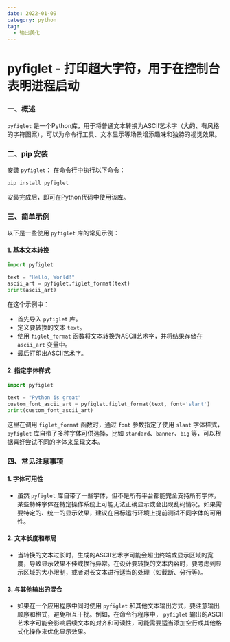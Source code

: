 ```yaml
---
date: 2022-01-09
category: python
tag:
  - 输出美化
---
```


# pyfiglet - 打印超大字符，用于在控制台表明进程启动

### 一、概述

`pyfiglet` 是一个Python库，用于将普通文本转换为ASCII艺术字（大的、有风格的字符图案），可以为命令行工具、文本显示等场景增添趣味和独特的视觉效果。

### 二、pip 安装

安装 `pyfiglet`：
在命令行中执行以下命令：

```bash
pip install pyfiglet
```

安装完成后，即可在Python代码中使用该库。

### 三、简单示例

以下是一些使用 `pyfiglet` 库的常见示例：

#### 1. 基本文本转换

```python
import pyfiglet

text = "Hello, World!"
ascii_art = pyfiglet.figlet_format(text)
print(ascii_art)
```

在这个示例中：

- 首先导入 `pyfiglet` 库。
- 定义要转换的文本 `text`。
- 使用 `figlet_format` 函数将文本转换为ASCII艺术字，并将结果存储在 `ascii_art` 变量中。
- 最后打印出ASCII艺术字。

#### 2. 指定字体样式

```python
import pyfiglet

text = "Python is great"
custom_font_ascii_art = pyfiglet.figlet_format(text, font='slant')
print(custom_font_ascii_art)
```

这里在调用 `figlet_format` 函数时，通过 `font` 参数指定了使用 `slant` 字体样式，`pyfiglet` 库自带了多种字体可供选择，比如
`standard`、`banner`、`big` 等，可以根据喜好尝试不同的字体来呈现文本。

### 四、常见注意事项

#### 1. 字体可用性

- 虽然 `pyfiglet` 库自带了一些字体，但不是所有平台都能完全支持所有字体，某些特殊字体在特定操作系统上可能无法正确显示或会出现乱码情况。如果需要特定的、统一的显示效果，建议在目标运行环境上提前测试不同字体的可用性。

#### 2. 文本长度和布局

- 当转换的文本过长时，生成的ASCII艺术字可能会超出终端或显示区域的宽度，导致显示效果不佳或换行异常。在设计要转换的文本内容时，要考虑到显示区域的大小限制，或者对长文本进行适当的处理（如截断、分行等）。

#### 3. 与其他输出的混合

- 如果在一个应用程序中同时使用 `pyfiglet` 和其他文本输出方式，要注意输出顺序和格式，避免相互干扰。例如，在命令行程序中，
  `pyfiglet` 输出的ASCII艺术字可能会影响后续文本的对齐和可读性，可能需要适当添加空行或其他格式化操作来优化显示效果。
